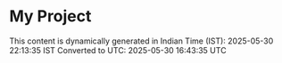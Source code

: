 # My Project

This content is dynamically generated in Indian Time (IST): 2025-05-30 22:13:35 IST
Converted to UTC: 2025-05-30 16:43:35 UTC
